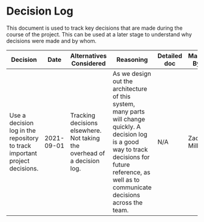 # Decision Log

This document is used to track key decisions that are made during the course of the project.
This can be used at a later stage to understand why decisions were made and by whom.

| **Decision** | **Date** | **Alternatives Considered** | **Reasoning** | **Detailed doc** | **Made By** | **Work Required** |
| --- | --- |  --- | --- | --- | --- | --- |
| Use a decision log in the repository to track important project decisions. | 2021-09-01 | Tracking decisions elsewhere. Not taking the overhead of a decision log. | As we design out the architecture of this system, many parts will change quickly. A decision log is a good way to track decisions for future reference, as well as to communicate decisions across the team. | N/A | Zach Miller | [#21]() |
